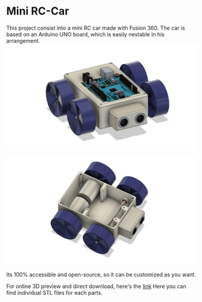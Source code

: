 # Mini RC-Car
This project consist into a mini RC car made with Fusion 360.
The car is based on an Arduino UNO board, which is easily nestable in his arrangement.
![Front](https://github.com/lucapuano/Mini-RC-Car/blob/master/Pictures/mi%20rc%20car%20custom%203d%20front.png)

![Rear](https://github.com/lucapuano/Mini-RC-Car/blob/master/Pictures/mi%20rc%20car%20custom%203d%20motors.png)

Its 100% accessible and open-source, so it can be customized as you want.

For online 3D preview and direct download, here's the [link](https://a360.co/2D5VHAJ)
Here you can find individual STL files for each parts.
